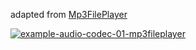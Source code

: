 adapted from [Mp3FilePlayer](https://github.com/FrankBoesing/Arduino-Teensy-Codec-lib/tree/master/examples/Mp3FilePlayer)

[![example-audio-codec-01-mp3fileplayer](https://github.com/newdigate/teensy-eurorack/actions/workflows/teensy-examples-audio-codec-01_mp3fileplayer.yml/badge.svg)](https://github.com/newdigate/teensy-eurorack/actions/workflows/teensy-examples-audio-codec-01_mp3fileplayer.yml)
